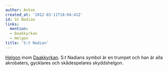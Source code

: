 ```yaml
---
author: Anton
created_at: '2012-03-11T18:04:41Z'
id: St Nadian
links:
  mention:
  - Daakkyrkan
  - Helgon
title: 'S:t Nadian'
---
```


[Helgon] inom [Daakkyrkan]. S:t Nadians symbol är en trumpet och han är alla akrobaters, gycklares
och skådespelares skyddshelgon.

  [Helgon]: Helgon
  [Daakkyrkan]: Daakkyrkan
